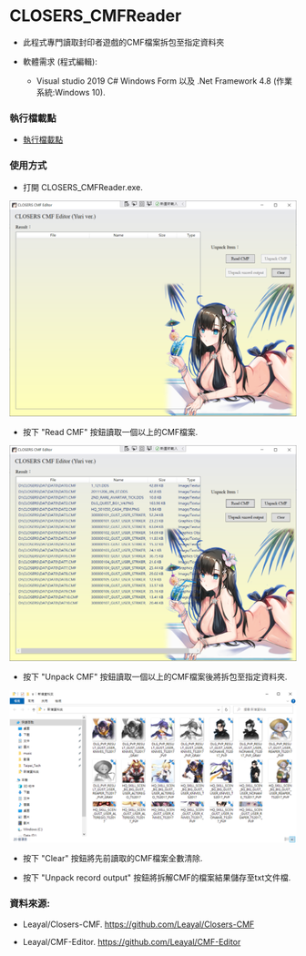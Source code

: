 # CLOSERS_CMFReader

- 此程式專門讀取封印者遊戲的CMF檔案拆包至指定資料夾

- 軟體需求 (程式編輯):

  - Visual studio 2019 C# Windows Form 以及 .Net Framework 4.8 (作業系統:Windows 10).

### 執行檔載點

- [執行檔載點](https://github.com/qaz9517532846/CLOSERS_CMFReader/releases)

### 使用方式

- 打開 CLOSERS_CMFReader.exe.

![image](https://github.com/qaz9517532846/CLOSERS_CMFReader/blob/traditional/image/CLOSERS_CMFReader.png)

- 按下 "Read CMF" 按鈕讀取一個以上的CMF檔案.

![image](https://github.com/qaz9517532846/CLOSERS_CMFReader/blob/traditional/image/read_cmf.png)

- 按下 "Unpack CMF" 按鈕讀取一個以上的CMF檔案後將拆包至指定資料夾.

![image](https://github.com/qaz9517532846/CLOSERS_CMFReader/blob/main/image/result.png)

- 按下 "Clear" 按鈕將先前讀取的CMF檔案全數清除.

- 按下 "Unpack record output" 按鈕將拆解CMF的檔案結果儲存至txt文件檔.

### 資料來源:

  - Leayal/Closers-CMF. https://github.com/Leayal/Closers-CMF

  - Leayal/CMF-Editor. https://github.com/Leayal/CMF-Editor
